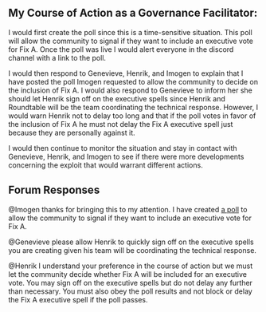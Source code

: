 ## My Course of Action as a Governance Facilitator:

I would first create the poll since this is a time-sensitive situation. This poll will allow the community to signal if they want to include an executive vote for Fix A. Once the poll was live I would alert everyone in the discord channel with a link to the poll.

I would then respond to Genevieve, Henrik, and Imogen to explain that I have posted the poll Imogen requested to allow the community to decide on the inclusion of Fix A. I would also respond to Genevieve to inform her she should let Henrik sign off on the executive spells since Henrik and Roundtable will be the team coordinating the technical response. However, I would warn Henrik not to delay too long and that if the poll votes in favor of the inclusion of Fix A he must not delay the Fix A executive spell just because they are personally against it. 

I would then continue to monitor the situation and stay in contact with Genevieve, Henrik, and Imogen to see if there were more developments concerning the exploit that would warrant different actions.



## Forum Responses

@Imogen thanks for bringing this to my attention. I have created [a poll](https://vote.makerdao.com/polling) to allow the community to signal if they want to include an executive vote for Fix A.

@Genevieve please allow Henrik to quickly sign off on the executive spells you are creating given his team will be coordinating the technical response.

@Henrik I understand your preference in the course of action but we must let the community decide whether Fix A will be included for an executive vote. You may sign off on the executive spells but do not delay any further than necessary. You must also obey the poll results and not block or delay the Fix A executive spell if the poll passes.

